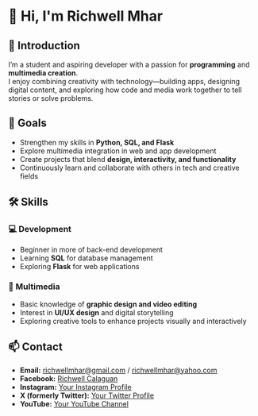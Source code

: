 # 👋 Hi, I'm Richwell Mhar  

## 🚀 Introduction  
I’m a student and aspiring developer with a passion for **programming** and **multimedia creation**.  
I enjoy combining creativity with technology—building apps, designing digital content, and exploring how code and media work together to tell stories or solve problems.  

## 🎯 Goals  
- Strengthen my skills in **Python, SQL, and Flask**  
- Explore multimedia integration in web and app development  
- Create projects that blend **design, interactivity, and functionality**  
- Continuously learn and collaborate with others in tech and creative fields  

## 🛠 Skills  
### 💻 Development  
- Beginner in more of back-end development
- Learning **SQL** for database management  
- Exploring **Flask** for web applications  

### 🎨 Multimedia  
- Basic knowledge of **graphic design and video editing**  
- Interest in **UI/UX design** and digital storytelling  
- Exploring creative tools to enhance projects visually and interactively  

## 📫 Contact  
- **Email:** richwellmhar@gmail.com / richwellmhar@yahoo.com  
- **Facebook:** [Richwell Calaguan](https://www.facebook.com/richwell.calaguan)  
- **Instagram:** [Your Instagram Profile](https://www.instagram.com/rchwllclgn07)  
- **X (formerly Twitter):** [Your Twitter Profile](https://x.com/Calaguan07)  
- **YouTube:** [Your YouTube Channel](https://www.youtube.com/@RichieProductionsOFFICIAL)  
